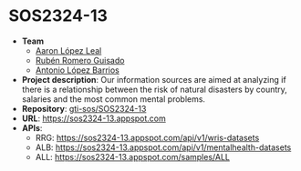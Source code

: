 # SOS2324-13
- **Team**
  - [Aaron López Leal](https://github.com/aaronlopezleal)
  - [Rubén Romero Guisado](https://github.com/rubromgui)
  - [Antonio López Barrios](https://github.com/antlopbar)
- **Project description**: Our information sources are aimed at analyzing if there is a relationship between the risk of natural disasters by country, salaries and the most common mental problems.
- **Repository**: [gti-sos/SOS2324-13](https://github.com/gti-sos/SOS2324-13)
- **URL**: https://sos2324-13.appspot.com
-  **APIs**:
    - RRG: https://sos2324-13.appspot.com/api/v1/wris-datasets
    - ALB: https://sos2324-13.appspot.com/api/v1/mentalhealth-datasets
    - ALL: https://sos2324-13.appspot.com/samples/ALL
